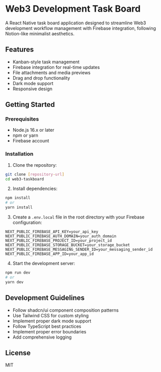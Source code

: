 # Web3 Development Task Board

A React Native task board application designed to streamline Web3 development workflow management with Firebase integration, following Notion-like minimalist aesthetics.

## Features

- Kanban-style task management
- Firebase integration for real-time updates
- File attachments and media previews
- Drag and drop functionality
- Dark mode support
- Responsive design

## Getting Started

### Prerequisites

- Node.js 16.x or later
- npm or yarn
- Firebase account

### Installation

1. Clone the repository:
```bash
git clone [repository-url]
cd web3-taskboard
```

2. Install dependencies:
```bash
npm install
# or
yarn install
```

3. Create a `.env.local` file in the root directory with your Firebase configuration:
```
NEXT_PUBLIC_FIREBASE_API_KEY=your_api_key
NEXT_PUBLIC_FIREBASE_AUTH_DOMAIN=your_auth_domain
NEXT_PUBLIC_FIREBASE_PROJECT_ID=your_project_id
NEXT_PUBLIC_FIREBASE_STORAGE_BUCKET=your_storage_bucket
NEXT_PUBLIC_FIREBASE_MESSAGING_SENDER_ID=your_messaging_sender_id
NEXT_PUBLIC_FIREBASE_APP_ID=your_app_id
```

4. Start the development server:
```bash
npm run dev
# or
yarn dev
```

## Development Guidelines

- Follow shadcn/ui component composition patterns
- Use Tailwind CSS for custom styling
- Implement proper dark mode support
- Follow TypeScript best practices
- Implement proper error boundaries
- Add comprehensive logging

## License

MIT 